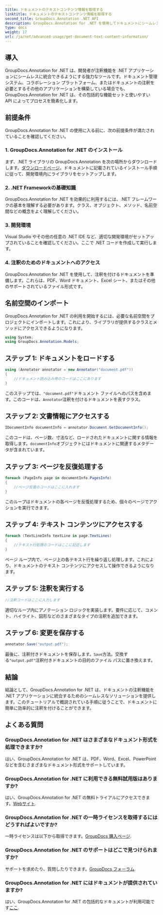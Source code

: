 ```yaml
---
title: ドキュメントのテキストコンテンツ情報を取得する
linktitle: ドキュメントのテキストコンテンツ情報を取得する
second_title: GroupDocs.Annotation .NET API
description: GroupDocs.Annotation for .NET を使用してドキュメントにシームレスに注釈を付けます。注釈機能を .NET アプリケーションに簡単に統合します。
type: docs
weight: 17
url: /ja/net/advanced-usage/get-document-text-content-information/
---
```

## 導入
GroupDocs.Annotation for .NET は、開発者が注釈機能を .NET アプリケーションにシームレスに統合できるようにする強力なツールです。ドキュメント管理システム、コラボレーション プラットフォーム、またはドキュメントの注釈を必要とするその他のアプリケーションを構築している場合でも、GroupDocs.Annotation for .NET は、その包括的な機能セットと使いやすい API によってプロセスを簡素化します。
## 前提条件
GroupDocs.Annotation for .NET の使用に入る前に、次の前提条件が満たされていることを確認してください。
### 1. GroupDocs.Annotation for .NET のインストール
まず、.NET ライブラリの GroupDocs.Annotation を次の場所からダウンロードします。[ダウンロードページ](https://releases.groupdocs.com/annotation/net/)。ドキュメントに記載されているインストール手順に従って、開発環境内にライブラリをセットアップします。
### 2. .NET Frameworkの基礎知識
GroupDocs.Annotation for .NET を効果的に利用するには、.NET フレームワークの基本を理解する必要があります。クラス、オブジェクト、メソッド、名前空間などの概念をよく理解してください。
### 3. 開発環境
Visual Studio やその他の任意の .NET IDE など、適切な開発環境がセットアップされていることを確認してください。ここで .NET コードを作成して実行します。
### 4. 注釈のためのドキュメントへのアクセス
GroupDocs.Annotation for .NET を使用して、注釈を付けるドキュメントを準備します。これらは、PDF、Word ドキュメント、Excel シート、またはその他のサポートされているファイル形式です。

## 名前空間のインポート
GroupDocs.Annotation for .NET の利用を開始するには、必要な名前空間をプロジェクトにインポートします。これにより、ライブラリが提供するクラスとメソッドにアクセスできるようになります。
```csharp
using System;
using GroupDocs.Annotation.Models;
```
## ステップ 1: ドキュメントをロードする
```csharp
using (Annotator annotator = new Annotator("document.pdf"))
{
    //ドキュメント読み込み用のコードはここにあります
}
```
このステップでは、`"document.pdf"`ドキュメント ファイルへのパスを含めます。このコードは、`Annotator`注釈を付けるドキュメントを表すクラス。
## ステップ 2: 文書情報にアクセスする
```csharp
IDocumentInfo documentInfo = annotator.Document.GetDocumentInfo();
```
このコードは、ページ数、寸法など、ロードされたドキュメントに関する情報を取得します。`documentInfo`オブジェクトにはドキュメントに関連するメタデータが含まれています。
## ステップ 3: ページを反復処理する
```csharp
foreach (PageInfo page in documentInfo.PagesInfo)
{
    //ページ反復のコードはここに入れます
}
```
このループはドキュメントの各ページを反復処理するため、個々のページでアクションを実行できます。
## ステップ 4: テキスト コンテンツにアクセスする
```csharp
foreach (TextLineInfo textLine in page.TextLines)
{
    //テキスト行処理のコードはここに記述します
}
```
ページ ループ内で、ページ上の各テキスト行を繰り返し処理します。これにより、ドキュメントのテキスト コンテンツにアクセスして操作できるようになります。
## ステップ 5: 注釈を実行する
```csharp
//注釈コードはここに入力します
```
適切なループ内にアノテーション ロジックを実装します。要件に応じて、コメント、ハイライト、図形などのさまざまなタイプの注釈を追加できます。
## ステップ 6: 変更を保存する
```csharp
annotator.Save("output.pdf");
```
最後に、注釈付きドキュメントを保存します。`Save`方法。交換する`"output.pdf"`注釈付きドキュメントの目的のファイル パスに置き換えます。

## 結論
結論として、GroupDocs.Annotation for .NET は、ドキュメントの注釈機能を .NET アプリケーションに統合するためのシームレスなソリューションを提供します。このチュートリアルで概説されている手順に従うことで、ドキュメントに簡単に効率的に注釈を付けることができます。
## よくある質問
### GroupDocs.Annotation for .NET はさまざまなドキュメント形式を処理できますか?
はい、GroupDocs.Annotation for .NET は、PDF、Word、Excel、PowerPoint などを含むさまざまなドキュメント形式をサポートしています。
### GroupDocs.Annotation for .NET に利用できる無料試用版はありますか?
はい、GroupDocs.Annotation for .NET の無料トライアルにアクセスできます。[Webサイト](https://releases.groupdocs.com/).
### GroupDocs.Annotation for .NET の一時ライセンスを取得するにはどうすればよいですか?
一時ライセンスは以下から取得できます。[GroupDocs 購入ページ](https://purchase.groupdocs.com/temporary-license/).
### GroupDocs.Annotation for .NET のサポートはどこで見つけられますか?
サポートを求めたり、質問したりできます。[GroupDocs フォーラム](https://forum.groupdocs.com/c/annotation/10).
### GroupDocs.Annotation for .NET にはドキュメントが提供されていますか?
はい、GroupDocs.Annotation for .NET の包括的なドキュメントが利用可能です[ここ](https://reference.groupdocs.com/annotation/net/).